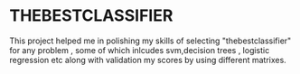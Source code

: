 # THEBESTCLASSIFIER

This  project helped me in polishing my skills of selecting "thebestclassifier" for any problem , some of which inlcudes svm,decision trees , logistic regression  etc along with validation my scores by using different matrixes.
